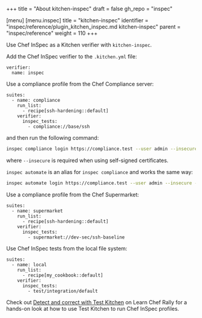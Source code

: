 +++
title = "About kitchen-inspec"
draft = false
gh_repo = "inspec"

[menu]
  [menu.inspec]
    title = "kitchen-inspec"
    identifier = "inspec/reference/plugin_kitchen_inspec.md kitchen-inspec"
    parent = "inspec/reference"
    weight = 110
+++

Use Chef InSpec as a Kitchen verifier with `kitchen-inspec`.

Add the Chef InSpec verifier to the `.kitchen.yml` file:

```YML
verifier:
  name: inspec
```

Use a compliance profile from the Chef Compliance server:

```YML
suites:
  - name: compliance
    run_list:
      - recipe[ssh-hardening::default]
    verifier:
      inspec_tests:
        - compliance://base/ssh
```

and then run the following command:

```bash
inspec compliance login https://compliance.test --user admin --insecure --token ''
```

where `--insecure` is required when using self-signed certificates.

`inspec automate` is an alias for `inspec compliance` and works the same way:

```bash
inspec automate login https://compliance.test --user admin --insecure --token ''
```

Use a compliance profile from the Chef Supermarket:

```YML
suites:
  - name: supermarket
    run_list:
      - recipe[ssh-hardening::default]
    verifier:
      inspec_tests:
        - supermarket://dev-sec/ssh-baseline
```

Use Chef InSpec tests from the local file system:

```YML
suites:
  - name: local
    run_list:
      - recipe[my_cookbook::default]
    verifier:
      inspec_tests:
        - test/integration/default
```

Check out [Detect and correct with Test Kitchen](https://learn.chef.io/modules/detect-correct-kitchen#/)
on Learn Chef Rally for a hands-on look at how to use Test Kitchen to run Chef
InSpec profiles.
